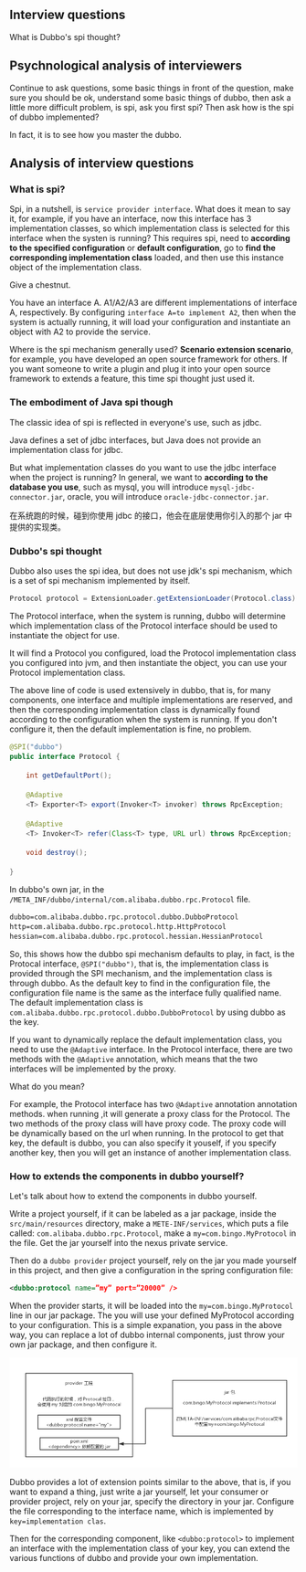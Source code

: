 ## Interview questions
What is Dubbo's spi thought?

## Psychnological analysis of interviewers
Continue to ask questions, some basic things in front of the question, make sure you should be ok, understand some basic things of dubbo, then ask a little more difficult problem, is spi, ask you first spi? Then ask how is the spi of dubbo implemented?

In fact, it is to see how you master the dubbo.

## Analysis of interview questions
### What is spi?
Spi, in a nutshell, is `service provider interface`. What does it mean to say it, for example, if you have an interface, now this interface has 3 implementation classes, so which implementation class is selected for this interface when the systen is running? This requires spi, need to **according to the specified configuration** or **default configuration**, go to **find the corresponding implementation class** loaded, and then use this instance object of the implementation class.

Give a chestnut.

You have an interface A. A1/A2/A3 are different implementations of interface A, respectively. By configuring `interface A=to implement A2`, then when the system is actually running, it will load your configuration and instantiate an object with A2 to provide the service.

Where is the spi mechanism generally used? **Scenario extension scenario**, for example, you have developed an open source framework for others. If you want someone to write a plugin and plug it into your open source framework to extends a feature, this time spi thought just used it.

### The embodiment of Java spi though
The classic idea of spi is reflected in everyone's use, such as jdbc.

Java defines a set of jdbc interfaces, but Java  does not provide an implementation class for jdbc.

But what implementation classes do you want to use the jdbc interface when the project is running? In general, we want to **according to the database you use**, such as mysql, you will introduce `mysql-jdbc-connector.jar`, oracle, you will introduce `oracle-jdbc-connector.jar`.

在系统跑的时候，碰到你使用 jdbc 的接口，他会在底层使用你引入的那个 jar 中提供的实现类。

### Dubbo's spi thought
Dubbo also uses the spi idea, but does not use jdk's spi mechanism, which is a set of spi mechanism implemented by itself.
```java
Protocol protocol = ExtensionLoader.getExtensionLoader(Protocol.class).getAdaptiveExtension();
```

The Protocol interface, when the system is running, dubbo will determine which implementation class of the Protocol interface should be used to instantiate the object for use.

It will find a Protocol you configured, load the Protocol implementation class you configured into jvm, and then instantiate the object, you can use your Protocol implementation class.


The above line of code is used extensively in dubbo, that is, for many components, one interface and multiple implementations are reserved, and then the corresponding implementation class is dynamically found according to the configuration when the system is running. If you don't configure it, then the default implementation is fine, no problem.
```java
@SPI("dubbo")  
public interface Protocol {  
      
    int getDefaultPort();  
  
    @Adaptive  
    <T> Exporter<T> export(Invoker<T> invoker) throws RpcException;  
  
    @Adaptive  
    <T> Invoker<T> refer(Class<T> type, URL url) throws RpcException;  

    void destroy();  
  
}  
```

In dubbo's own jar, in the `/META_INF/dubbo/internal/com.alibaba.dubbo.rpc.Protocol` file.
```xml
dubbo=com.alibaba.dubbo.rpc.protocol.dubbo.DubboProtocol
http=com.alibaba.dubbo.rpc.protocol.http.HttpProtocol
hessian=com.alibaba.dubbo.rpc.protocol.hessian.HessianProtocol
```

So, this shows how the dubbo spi mechanism defaults to play,  in fact, is the Protocal interface, `@SPI("dubbo")`, that is, the implementation class is provided through the SPI mechanism, and the implementation class is through dubbo. As the default key to find in the configuration file, the configuration file name is the same as the interface fully qualified name. The default implementation class is `com.alibaba.dubbo.rpc.protocol.dubbo.DubboProtocol` by using dubbo as the key.

If you want to dynamically replace the default implementation class, you need to use the `@Adaptive` interface. In the Protocol interface, there are two methods with the `@Adaptive` annotation, which means that the two interfaces will be implemented by the proxy.

What do you mean?

For example, the Protocol interface has two `@Adaptive` annotation annotation methods. when running ,it will generate a proxy class for the Protocol. The two methods of the proxy class will have proxy code. The proxy code will be dynamically based on the url when running. In the protocol to get that key, the default is dubbo, you can also specify it youself, if you specify another key, then you will get an instance of another implementation class.

### How to extends the components in dubbo yourself?
Let's talk about how to extend the components in dubbo yourself.

Write a project yourself, if it can be labeled as a jar package, inside the `src/main/resources` directory, make a `METE-INF/services`, which puts a file called: `com.alibaba.dubbo.rpc.Protocol`, make a `my=com.bingo.MyProtocol` in the file. Get the jar yourself into the nexus private service.

Then do a `dubbo provider` project yourself, rely on the jar you made yourself in this project, and then give a configuration in the spring configuration file:

```xml
<dubbo:protocol name=”my” port=”20000” />
```
When the provider starts, it will be loaded into the `my=com.bingo.MyProtocol` line in our jar package. The you will use your defined MyProtocol according to your configuration. This is a simple expanation, you pass in the above way, you can replace a lot of dubbo internal components, just throw your own jar package, and then configure it.

![dubbo-spi](/images/dubbo-spi.png)

Dubbo provides a lot of extension points similar to the above, that is, if you want to expand a thing, just write a jar yourself, let your consumer or provider project, rely on your jar, specify the directory in your jar. Configure the file corresponding to the interface name, which is implemented by `key=implementation clas`.

Then for the corresponding component, like `<dubbo:protocol>` to implement an interface with the implementation class of your key, you can extend the various functions of dubbo and provide your own implementation.